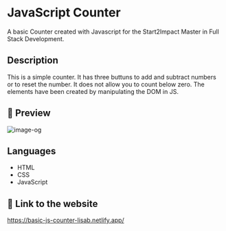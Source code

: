 # JavaScript Counter
A basic Counter created with Javascript for the Start2Impact Master in Full Stack Development.

## Description
This is a simple counter. It has three buttuns to add and subtract numbers or to reset the number. It does not allow you to count below zero.
The elements have been created by manipulating the DOM in JS.

## 📸 Preview
![image-og](https://github.com/user-attachments/assets/9adb58c6-be4e-434a-a45c-223160124e36)

## Languages
- HTML
- CSS
- JavaScript

## 🔗 Link to the website
https://basic-js-counter-lisab.netlify.app/
